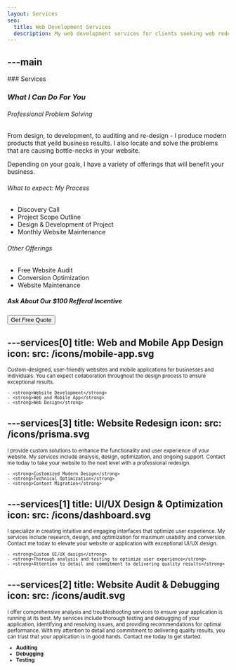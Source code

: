 ```yaml
---
layout: Services
seo:
  title: Web Development Services
  description: My web development services for clients seeking web redesign, new website 
---
```




---main
---

<PageTitle>
  ### Services

  ### _What I Can Do For You_
</PageTitle>

###### Professional Problem Solving

From design, to development, to auditing and re-design - I produce modern products that yeild business results. I also locate and solve the problems that are causing bottle-necks in your website. 

Depending on your goals, I have a variety of offerings that will benefit your business.

###### What to expect: My Process

- Discovery Call
- Project Scope Outline
- Design & Development of Project
- Monthly Website Maintenance

###### Other Offerings

- Free Website Audit
- Conversion Optimization
- Website Maintenance

##### Ask About Our $100 Refferal Incentive

<Sep size="12" />

<Button href="/contact" variant="white" size="sm">
  Get Free  Quote
</Button>



---services[0]
title: Web and Mobile App Design
icon:
  src: /icons/mobile-app.svg
---

<small>
 Custom-designed, user-friendly websites and mobile applications for businesses and individuals. You can expect collaboration throughout the design process to ensure exceptional results.

    - <strong>Website Development</strong>
    - <strong>Web and Mobile App</strong>
    - <strong>Web Design</strong>

</small>



---services[3]
title: Website Redesign
icon:
  src: /icons/prisma.svg
---

<small>
  I provide custom solutions to enhance the functionality and user experience of your website. My services include analysis, design, optimization, and ongoing support. Contact me today to take your website to the next level with a professional redesign.

    - <strong>Customized Modern Design</strong>
    - <strong>Technical Optimization</strong>
    - <strong>Content Migration</strong>

</small>



---services[1]
title: UI/UX Design & Optimization
icon:
  src: /icons/dashboard.svg
---

<small>
 I specialize in creating intuitive and engaging interfaces that optimize user experience. My services include research, design, and optimization for maximum usability and conversion. Contact me today to elevate your website or application with exceptional UI/UX design.

    - <strong>Custom UI/UX design</strong>
    - <strong>Thorough analysis and testing to optimize user experience</strong>
    - <strong>Attention to detail and commitment to delivering quality results</strong>
</small>



---services[2]
title: Website Audit & Debugging
icon:
  src: /icons/audit.svg
---

<small>
I offer comprehensive analysis and troubleshooting services to ensure your application is running at its best. My services include thorough testing and debugging of your application, identifying and resolving issues, and providing recommendations for optimal performance. With my attention to detail and commitment to delivering quality results, you can trust that your application is in good hands. Contact me today to get started.

  - <strong>Auditing </strong>
  - <strong>Debugging</strong>
  - <strong>Testing</strong>
</small>
